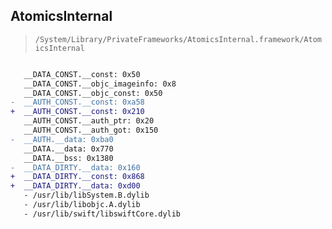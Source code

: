 ## AtomicsInternal

> `/System/Library/PrivateFrameworks/AtomicsInternal.framework/AtomicsInternal`

```diff

   __DATA_CONST.__const: 0x50
   __DATA_CONST.__objc_imageinfo: 0x8
   __DATA_CONST.__objc_const: 0x50
-  __AUTH_CONST.__const: 0xa58
+  __AUTH_CONST.__const: 0x210
   __AUTH_CONST.__auth_ptr: 0x20
   __AUTH_CONST.__auth_got: 0x150
-  __AUTH.__data: 0xba0
   __DATA.__data: 0x770
   __DATA.__bss: 0x1380
-  __DATA_DIRTY.__data: 0x160
+  __DATA_DIRTY.__const: 0x868
+  __DATA_DIRTY.__data: 0xd00
   - /usr/lib/libSystem.B.dylib
   - /usr/lib/libobjc.A.dylib
   - /usr/lib/swift/libswiftCore.dylib

```
